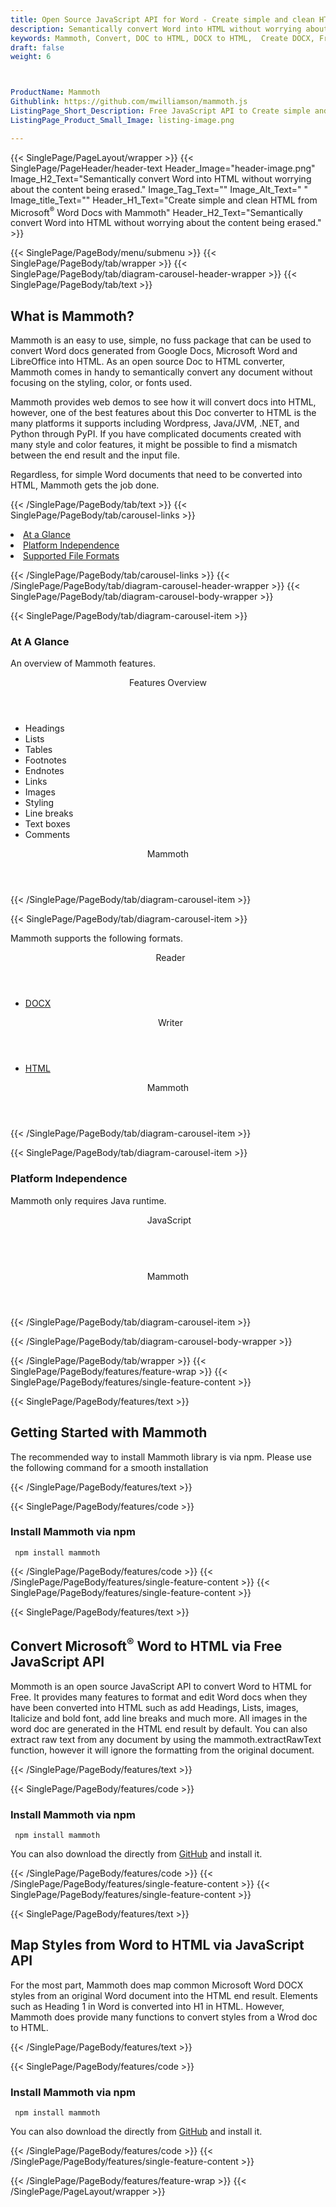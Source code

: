 ```yaml
---
title: Open Source JavaScript API for Word - Create simple and clean HTML from Word
description: Semantically convert Word into HTML without worrying about the content being erased
keywords: Mammoth, Convert, DOC to HTML, DOCX to HTML,  Create DOCX, Free Convert, Conversion API, HTML Generation API, Free API, Free APIs, Free JavaScript APIs, Free DOCX APIs, Free DOCX JavaScript API, Open Source JavaScript API, JavaScript APIS, Create DOCX using JavaScript, Convert DOCX using JQuery, Angualr, JS, Free JS API, JS API
draft: false
weight: 6



ProductName: Mammoth
Githublink: https://github.com/mwilliamson/mammoth.js
ListingPage_Short_Description: Free JavaScript API to Create simple and clean HTML from Word Docs.
ListingPage_Product_Small_Image: listing-image.png 

---
```


{{< SinglePage/PageLayout/wrapper >}}
{{< SinglePage/PageHeader/header-text
Header_Image="header-image.png"
Image_H2_Text="Semantically convert Word into HTML without worrying about the content being erased."
Image_Tag_Text=""
Image_Alt_Text=" "
Image_title_Text=""
Header_H1_Text="Create simple and clean HTML from Microsoft<sup>®</sup> Word Docs with Mammoth"
Header_H2_Text="Semantically convert Word into HTML without worrying about the content being erased." >}}

{{< SinglePage/PageBody/menu/submenu >}}
{{< SinglePage/PageBody/tab/wrapper >}}
{{< SinglePage/PageBody/tab/diagram-carousel-header-wrapper >}}
{{< SinglePage/PageBody/tab/text >}}



<h2 class="h2title">What is Mammoth?</h2>
<p>Mammoth is an easy to use, simple, no fuss package that can be used to convert Word docs generated from Google Docs, Microsoft Word and LibreOffice into HTML. As an open source Doc to HTML converter, Mammoth comes in handy to semantically convert any document without focusing on the styling, color, or fonts used.</p>
<p>Mammoth provides web demos to see how it will convert docs into HTML, however, one of the best features about this Doc converter to HTML is the many platforms it supports including Wordpress, Java/JVM, .NET, and Python through PyPI. If you have complicated documents created with many style and color features, it might be possible to find a mismatch between the end result and the input file.</p>
<p>Regardless, for simple Word documents that need to be converted into HTML, Mammoth gets the job done.</p>

{{< /SinglePage/PageBody/tab/text >}}
{{< SinglePage/PageBody/tab/carousel-links >}}

<li data-target="#diagramcarousel" data-slide-to="0"><a href="#">At a Glance</a></li>
<li data-target="#diagramcarousel" data-slide-to="2"><a href="#">Platform Independence</a></li>
<li data-target="#diagramcarousel" data-slide-to="1"><a class="activetab" href="#">Supported File Formats</a></li>


{{< /SinglePage/PageBody/tab/carousel-links >}}
{{< /SinglePage/PageBody/tab/diagram-carousel-header-wrapper >}}
{{< SinglePage/PageBody/tab/diagram-carousel-body-wrapper >}}

{{< SinglePage/PageBody/tab/diagram-carousel-item >}}
<h3>At A Glance</h3>
<p>An overview of Mammoth features.</p>
<div class="diagram1 d1-poi">
<div class="d1-row">
<div class="d1-col d1-right"><header>Features Overview</header>
<ul>
<li>Headings</li>
<li>Lists</li>
<li>Tables</li>
<li>Footnotes</li>
<li>Endnotes</li>
<li>Links</li>
<li>Images</li>
<li>Styling</li>
<li>Line breaks</li>
<li>Text boxes</li>
<li>Comments</li>
</ul>
</div>
</div>
<!--/row-->
<div class="d1-logo" style="border: none;"><header>Mammoth</header><footer><small></small></footer></div>
<!--/logo--></div>
<!--/diagram1-->
{{< /SinglePage/PageBody/tab/diagram-carousel-item >}}

{{< SinglePage/PageBody/tab/diagram-carousel-item >}}
<p>Mammoth supports the following formats.</p>
<div class="diagram1 d2  d1-poi">
<div class="d1-row">
<div class="d1-col d1-left"><header><i class="fa fa-arrows-v "> </i> Reader</header>
<ul>
<li><a href="https://docs.fileformat.com/word-processing/docx/">DOCX</a></li>
</ul>
</div>
<!--/left-->
<div class="d1-col d1-right"><header><i class="fa  fa-long-arrow-down"> </i> Writer</header>
<ul>
<li><a href="https://docs.fileformat.com/web/html/">HTML</a> </li>
</ul>
</div>
<!--/right--></div>
<!--/row-->
<div class="d1-logo" style="border: none;"><header>Mammoth</header><footer><small></small></footer></div>
<!--/logo--></div>
<!--/diagram2-->
{{< /SinglePage/PageBody/tab/diagram-carousel-item >}}

{{< SinglePage/PageBody/tab/diagram-carousel-item >}}
<h3>Platform Independence</h3>
<p>Mammoth only requires Java runtime.</p>
<div class="diagram1 d1-poi">
<div class="d1-row">
<div class="d1-col d1-left"><header><i class="fa fa-cubes"> </i>JavaScript</header></div>
<!--/left-->
<div class="d1-col d1-right"> </div>
<!--/right--></div>
<!--/row-->
<div class="d1-logo" style="border: none;"><header>Mammoth</header><footer><small></small></footer></div>
<!--/logo--></div>
<!--/diagram2 -->
{{< /SinglePage/PageBody/tab/diagram-carousel-item >}}

{{< /SinglePage/PageBody/tab/diagram-carousel-body-wrapper >}}

{{< /SinglePage/PageBody/tab/wrapper >}}
{{< SinglePage/PageBody/features/feature-wrap >}}
{{< SinglePage/PageBody/features/single-feature-content >}}

{{< SinglePage/PageBody/features/text >}}
<h2 class="h2title">Getting Started with Mammoth</h2>
<p>The recommended way to install Mammoth library is via npm. Please use the following command for a smooth installation</p>
{{< /SinglePage/PageBody/features/text >}}

{{< SinglePage/PageBody/features/code >}}
<h3><strong>Install Mammoth via npm</strong></h3>
<pre><code class="html"> npm install mammoth </code></pre>

{{< /SinglePage/PageBody/features/code >}}
{{< /SinglePage/PageBody/features/single-feature-content >}}
{{< SinglePage/PageBody/features/single-feature-content >}}

{{< SinglePage/PageBody/features/text >}}
<h2 class="h2title">Convert Microsoft<sup>®</sup> Word to HTML via Free JavaScript API</h2>
<p>Mommoth is an open source JavaScript API to convert Word to HTML for Free. It provides many features to format and edit Word docs when they have been converted into HTML such as add Headings, Lists, images, Italicize and bold font, add line breaks and much more. All images in the word doc are generated in the HTML end result by default. You can also extract raw text from any document by using the mammoth.extractRawText function, however it will ignore the formatting from the original document.</p>

{{< /SinglePage/PageBody/features/text >}}

{{< SinglePage/PageBody/features/code >}}
<h3><strong>Install Mammoth via npm</strong></h3>
<pre><code class="html"> npm install mammoth </code></pre>
<p>You can also download the directly from <a href="https://github.com/mwilliamson/mammoth.js/archive/refs/heads/master.zip">GitHub</a> and install it.</p>


{{< /SinglePage/PageBody/features/code >}}
{{< /SinglePage/PageBody/features/single-feature-content >}}
{{< SinglePage/PageBody/features/single-feature-content >}}

{{< SinglePage/PageBody/features/text >}}
<h2 class="h2title">Map Styles from Word to HTML via JavaScript API</h2>
<p>For the most part, Mammoth does map common Microsoft Word DOCX styles from an original Word document into the HTML end result. Elements such as Heading 1 in Word is converted into H1 in HTML. However, Mammoth does provide many functions to convert styles from a Wrod doc to HTML.</p>

{{< /SinglePage/PageBody/features/text >}}

{{< SinglePage/PageBody/features/code >}}
<h3><strong>Install Mammoth via npm</strong></h3>
<pre><code class="html"> npm install mammoth </code></pre>
<p>You can also download the directly from <a href="https://github.com/mwilliamson/mammoth.js/archive/refs/heads/master.zip">GitHub</a> and install it.</p>


{{< /SinglePage/PageBody/features/code >}}
{{< /SinglePage/PageBody/features/single-feature-content >}}

{{< /SinglePage/PageBody/features/feature-wrap >}}
{{< /SinglePage/PageLayout/wrapper >}}